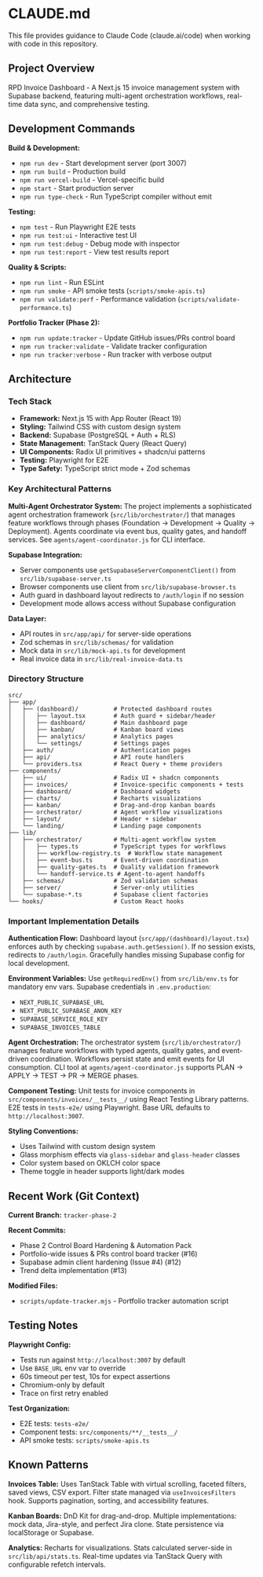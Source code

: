 # CLAUDE.md

This file provides guidance to Claude Code (claude.ai/code) when working with code in this repository.

## Project Overview

RPD Invoice Dashboard - A Next.js 15 invoice management system with Supabase backend, featuring multi-agent orchestration workflows, real-time data sync, and comprehensive testing.

## Development Commands

**Build & Development:**
- `npm run dev` - Start development server (port 3007)
- `npm run build` - Production build
- `npm run vercel-build` - Vercel-specific build
- `npm start` - Start production server
- `npm run type-check` - Run TypeScript compiler without emit

**Testing:**
- `npm test` - Run Playwright E2E tests
- `npm run test:ui` - Interactive test UI
- `npm run test:debug` - Debug mode with inspector
- `npm run test:report` - View test results report

**Quality & Scripts:**
- `npm run lint` - Run ESLint
- `npm run smoke` - API smoke tests (`scripts/smoke-apis.ts`)
- `npm run validate:perf` - Performance validation (`scripts/validate-performance.ts`)

**Portfolio Tracker (Phase 2):**
- `npm run update:tracker` - Update GitHub issues/PRs control board
- `npm run tracker:validate` - Validate tracker configuration
- `npm run tracker:verbose` - Run tracker with verbose output

## Architecture

### Tech Stack
- **Framework:** Next.js 15 with App Router (React 19)
- **Styling:** Tailwind CSS with custom design system
- **Backend:** Supabase (PostgreSQL + Auth + RLS)
- **State Management:** TanStack Query (React Query)
- **UI Components:** Radix UI primitives + shadcn/ui patterns
- **Testing:** Playwright for E2E
- **Type Safety:** TypeScript strict mode + Zod schemas

### Key Architectural Patterns

**Multi-Agent Orchestrator System:**
The project implements a sophisticated agent orchestration framework (`src/lib/orchestrator/`) that manages feature workflows through phases (Foundation → Development → Quality → Deployment). Agents coordinate via event bus, quality gates, and handoff services. See `agents/agent-coordinator.js` for CLI interface.

**Supabase Integration:**
- Server components use `getSupabaseServerComponentClient()` from `src/lib/supabase-server.ts`
- Browser components use client from `src/lib/supabase-browser.ts`
- Auth guard in dashboard layout redirects to `/auth/login` if no session
- Development mode allows access without Supabase configuration

**Data Layer:**
- API routes in `src/app/api/` for server-side operations
- Zod schemas in `src/lib/schemas/` for validation
- Mock data in `src/lib/mock-api.ts` for development
- Real invoice data in `src/lib/real-invoice-data.ts`

### Directory Structure

```
src/
├── app/
│   ├── (dashboard)/          # Protected dashboard routes
│   │   ├── layout.tsx        # Auth guard + sidebar/header
│   │   ├── dashboard/        # Main dashboard page
│   │   ├── kanban/           # Kanban board views
│   │   ├── analytics/        # Analytics pages
│   │   └── settings/         # Settings pages
│   ├── auth/                 # Authentication pages
│   ├── api/                  # API route handlers
│   └── providers.tsx         # React Query + theme providers
├── components/
│   ├── ui/                   # Radix UI + shadcn components
│   ├── invoices/             # Invoice-specific components + tests
│   ├── dashboard/            # Dashboard widgets
│   ├── charts/               # Recharts visualizations
│   ├── kanban/               # Drag-and-drop kanban boards
│   ├── orchestrator/         # Agent workflow visualizations
│   ├── layout/               # Header + sidebar
│   └── landing/              # Landing page components
├── lib/
│   ├── orchestrator/         # Multi-agent workflow system
│   │   ├── types.ts          # TypeScript types for workflows
│   │   ├── workflow-registry.ts  # Workflow state management
│   │   ├── event-bus.ts      # Event-driven coordination
│   │   ├── quality-gates.ts  # Quality validation framework
│   │   └── handoff-service.ts # Agent-to-agent handoffs
│   ├── schemas/              # Zod validation schemas
│   ├── server/               # Server-only utilities
│   └── supabase-*.ts         # Supabase client factories
└── hooks/                    # Custom React hooks
```

### Important Implementation Details

**Authentication Flow:**
Dashboard layout (`src/app/(dashboard)/layout.tsx`) enforces auth by checking `supabase.auth.getSession()`. If no session exists, redirects to `/auth/login`. Gracefully handles missing Supabase config for local development.

**Environment Variables:**
Use `getRequiredEnv()` from `src/lib/env.ts` for mandatory env vars. Supabase credentials in `.env.production`:
- `NEXT_PUBLIC_SUPABASE_URL`
- `NEXT_PUBLIC_SUPABASE_ANON_KEY`
- `SUPABASE_SERVICE_ROLE_KEY`
- `SUPABASE_INVOICES_TABLE`

**Agent Orchestration:**
The orchestrator system (`src/lib/orchestrator/`) manages feature workflows with typed agents, quality gates, and event-driven coordination. Workflows persist state and emit events for UI consumption. CLI tool at `agents/agent-coordinator.js` supports PLAN → APPLY → TEST → PR → MERGE phases.

**Component Testing:**
Unit tests for invoice components in `src/components/invoices/__tests__/` using React Testing Library patterns. E2E tests in `tests-e2e/` using Playwright. Base URL defaults to `http://localhost:3007`.

**Styling Conventions:**
- Uses Tailwind with custom design system
- Glass morphism effects via `glass-sidebar` and `glass-header` classes
- Color system based on OKLCH color space
- Theme toggle in header supports light/dark modes

## Recent Work (Git Context)

**Current Branch:** `tracker-phase-2`

**Recent Commits:**
- Phase 2 Control Board Hardening & Automation Pack
- Portfolio-wide issues & PRs control board tracker (#16)
- Supabase admin client hardening (Issue #4) (#12)
- Trend delta implementation (#13)

**Modified Files:**
- `scripts/update-tracker.mjs` - Portfolio tracker automation script

## Testing Notes

**Playwright Config:**
- Tests run against `http://localhost:3007` by default
- Use `BASE_URL` env var to override
- 60s timeout per test, 10s for expect assertions
- Chromium-only by default
- Trace on first retry enabled

**Test Organization:**
- E2E tests: `tests-e2e/`
- Component tests: `src/components/**/__tests__/`
- API smoke tests: `scripts/smoke-apis.ts`

## Known Patterns

**Invoices Table:**
Uses TanStack Table with virtual scrolling, faceted filters, saved views, CSV export. Filter state managed via `useInvoicesFilters` hook. Supports pagination, sorting, and accessibility features.

**Kanban Boards:**
DnD Kit for drag-and-drop. Multiple implementations: mock data, Jira-style, and perfect Jira clone. State persistence via localStorage or Supabase.

**Analytics:**
Recharts for visualizations. Stats calculated server-side in `src/lib/api/stats.ts`. Real-time updates via TanStack Query with configurable refetch intervals.